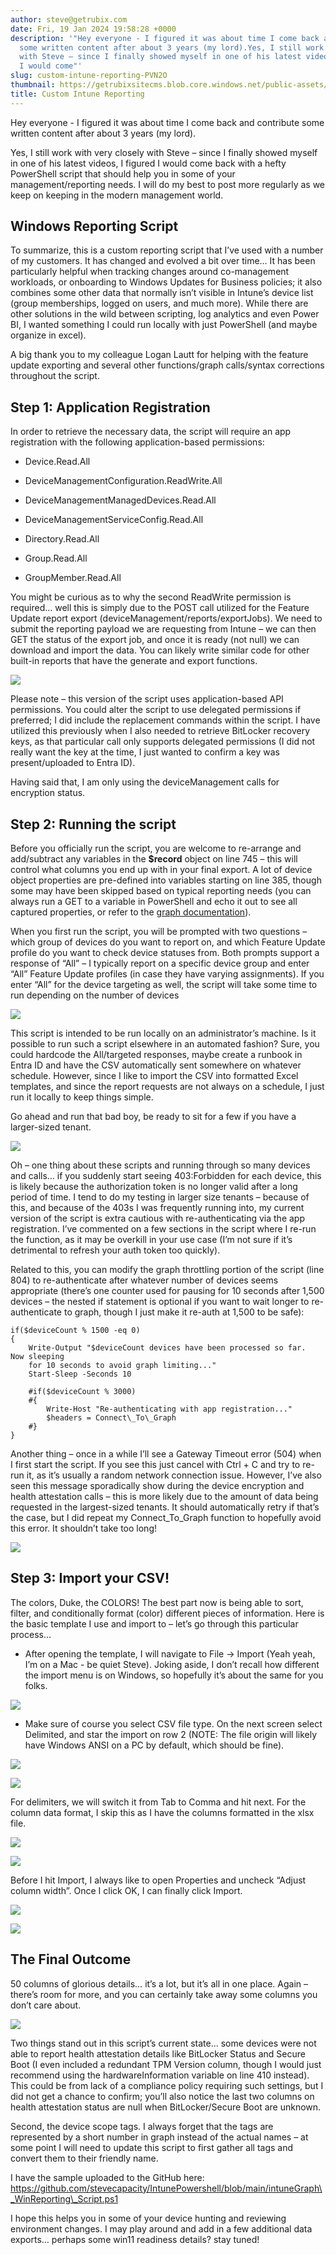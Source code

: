 ```yaml
---
author: steve@getrubix.com
date: Fri, 19 Jan 2024 19:58:28 +0000
description: '"Hey everyone - I figured it was about time I come back and contribute
  some written content after about 3 years (my lord).Yes, I still work with very closely
  with Steve – since I finally showed myself in one of his latest videos, I figured
  I would come"'
slug: custom-intune-reporting-PVN2O
thumbnail: https://getrubixsitecms.blob.core.windows.net/public-assets/content/v1/thumbnails/custom-intune-reporting-PVN2O_thumbnail.jpg
title: Custom Intune Reporting
---
```


Hey everyone - I figured it was about time I come back and contribute some written content after about 3 years (my lord).

Yes, I still work with very closely with Steve – since I finally showed myself in one of his latest videos, I figured I would come back with a hefty PowerShell script that should help you in some of your management/reporting needs. I will do my best to post more regularly as we keep on keeping in the modern management world.

Windows Reporting Script
------------------------

To summarize, this is a custom reporting script that I’ve used with a number of my customers. It has changed and evolved a bit over time… It has been particularly helpful when tracking changes around co-management workloads, or onboarding to Windows Updates for Business policies; it also combines some other data that normally isn’t visible in Intune’s device list (group memberships, logged on users, and much more). While there are other solutions in the wild between scripting, log analytics and even Power BI, I wanted something I could run locally with just PowerShell (and maybe organize in excel).

A big thank you to my colleague Logan Lautt for helping with the feature update exporting and several other functions/graph calls/syntax corrections throughout the script.

Step 1: Application Registration
--------------------------------

In order to retrieve the necessary data, the script will require an app registration with the following application-based permissions:

-   Device.Read.All
    
-   DeviceManagementConfiguration.ReadWrite.All
    
-   DeviceManagementManagedDevices.Read.All
    
-   DeviceManagementServiceConfig.Read.All
    
-   Directory.Read.All
    
-   Group.Read.All
    
-   GroupMember.Read.All
    

You might be curious as to why the second ReadWrite permission is required… well this is simply due to the POST call utilized for the Feature Update report export (deviceManagement/reports/exportJobs). We need to submit the reporting payload we are requesting from Intune – we can then GET the status of the export job, and once it is ready (not null) we can download and import the data. You can likely write similar code for other built-in reports that have the generate and export functions.

![](https://getrubixsitecms.blob.core.windows.net/public-assets/content/v1/5dd365a31aa1fd743bc30b8e/891dc9a5-c4af-4299-b801-353f20e9e843/starwars.jpg)

Please note – this version of the script uses application-based API permissions. You could alter the script to use delegated permissions if preferred; I did include the replacement commands within the script. I have utilized this previously when I also needed to retrieve BitLocker recovery keys, as that particular call only supports delegated permissions (I did not really want the key at the time, I just wanted to confirm a key was present/uploaded to Entra ID).

Having said that, I am only using the deviceManagement calls for encryption status.

Step 2: Running the script
--------------------------

Before you officially run the script, you are welcome to re-arrange and add/subtract any variables in the **$record** object on line 745 – this will control what columns you end up with in your final export. A lot of device object properties are pre-defined into variables starting on line 385, though some may have been skipped based on typical reporting needs (you can always run a GET to a variable in PowerShell and echo it out to see all captured properties, or refer to the [graph documentation](https://learn.microsoft.com/en-us/graph/api/intune-devices-manageddevice-list?view=graph-rest-1.0&viewFallbackFrom=graph-rest-beta&tabs=http)).

When you first run the script, you will be prompted with two questions – which group of devices do you want to report on, and which Feature Update profile do you want to check device statuses from. Both prompts support a response of “All” – I typically report on a specific device group and enter “All” Feature Update profiles (in case they have varying assignments). If you enter “All” for the device targeting as well, the script will take some time to run depending on the number of devices

![](https://getrubixsitecms.blob.core.windows.net/public-assets/content/v1/5dd365a31aa1fd743bc30b8e/42995d28-2a33-4fa2-81dc-09cbb53a0b24/Screenshot+2024-01-19+142918.png)

This script is intended to be run locally on an administrator’s machine. Is it possible to run such a script elsewhere in an automated fashion? Sure, you could hardcode the All/targeted responses, maybe create a runbook in Entra ID and have the CSV automatically sent somewhere on whatever schedule. However, since I like to import the CSV into formatted Excel templates, and since the report requests are not always on a schedule, I just run it locally to keep things simple.

Go ahead and run that bad boy, be ready to sit for a few if you have a larger-sized tenant.

![](https://getrubixsitecms.blob.core.windows.net/public-assets/content/v1/5dd365a31aa1fd743bc30b8e/37776884-b6c4-407e-9fcb-71f6d1ef7ed7/caddy.png)

Oh – one thing about these scripts and running through so many devices and calls… if you suddenly start seeing 403:Forbidden for each device, this is likely because the authorization token is no longer valid after a long period of time. I tend to do my testing in larger size tenants – because of this, and because of the 403s I was frequently running into, my current version of the script is extra cautious with re-authenticating via the app registration. I’ve commented on a few sections in the script where I re-run the function, as it may be overkill in your use case (I’m not sure if it’s detrimental to refresh your auth token too quickly).

Related to this, you can modify the graph throttling portion of the script (line 804) to re-authenticate after whatever number of devices seems appropriate (there’s one counter used for pausing for 10 seconds after 1,500 devices – the nested if statement is optional if you want to wait longer to re-authenticate to graph, though I just make it re-auth at 1,500 to be safe):

    if($deviceCount % 1500 -eq 0)
    {
        Write-Output "$deviceCount devices have been processed so far.  Now sleeping
        for 10 seconds to avoid graph limiting..."
        Start-Sleep -Seconds 10

        #if($deviceCount % 3000)
        #{
            Write-Host "Re-authenticating with app registration..."
            $headers = Connect\_To\_Graph
        #}
    }

Another thing – once in a while I’ll see a Gateway Timeout error (504) when I first start the script. If you see this just cancel with Ctrl + C and try to re-run it, as it’s usually a random network connection issue. However, I’ve also seen this message sporadically show during the device encryption and health attestation calls – this is more likely due to the amount of data being requested in the largest-sized tenants. It should automatically retry if that’s the case, but I did repeat my Connect\_To\_Graph function to hopefully avoid this error. It shouldn’t take too long!

![](https://getrubixsitecms.blob.core.windows.net/public-assets/content/v1/5dd365a31aa1fd743bc30b8e/4d1d50ca-a469-4f0c-9f7e-015d6677caad/waiting.png)

Step 3: Import your CSV!
------------------------

The colors, Duke, the COLORS! The best part now is being able to sort, filter, and conditionally format (color) different pieces of information. Here is the basic template I use and import to – let’s go through this particular process…

-   After opening the template, I will navigate to File -> Import (Yeah yeah, I’m on a Mac - be quiet Steve). Joking aside, I don’t recall how different the import menu is on Windows, so hopefully it’s about the same for you folks.
    

![](https://getrubixsitecms.blob.core.windows.net/public-assets/content/v1/5dd365a31aa1fd743bc30b8e/41a8b582-1dc2-46e2-847d-cd2f1ae47f33/Picture1.png)

-   Make sure of course you select CSV file type. On the next screen select Delimited, and star the import on row 2 (NOTE: The file origin will likely have Windows ANSI on a PC by default, which should be fine).
    

![](https://getrubixsitecms.blob.core.windows.net/public-assets/content/v1/5dd365a31aa1fd743bc30b8e/95438984-5711-4d08-a092-4122b6c74412/Picture2.png)

![](https://getrubixsitecms.blob.core.windows.net/public-assets/content/v1/5dd365a31aa1fd743bc30b8e/033b49c9-8fbf-471b-b931-fa53be637534/Picture3.png)

For delimiters, we will switch it from Tab to Comma and hit next. For the column data format, I skip this as I have the columns formatted in the xlsx file.

![](https://getrubixsitecms.blob.core.windows.net/public-assets/content/v1/5dd365a31aa1fd743bc30b8e/8a693505-9bb8-4187-a951-bcb9e1409edf/Picture4.png)

![](https://getrubixsitecms.blob.core.windows.net/public-assets/content/v1/5dd365a31aa1fd743bc30b8e/ff2c11bf-f82e-4777-a63b-06940b3df856/Picture5.png)

Before I hit Import, I always like to open Properties and uncheck “Adjust column width”. Once I click OK, I can finally click Import.

![](https://getrubixsitecms.blob.core.windows.net/public-assets/content/v1/5dd365a31aa1fd743bc30b8e/504d082e-1dcf-4839-857d-b91539a1a048/Picture6.png)

![](https://getrubixsitecms.blob.core.windows.net/public-assets/content/v1/5dd365a31aa1fd743bc30b8e/e6cfbde3-6b6e-4e6a-ad7b-2c291db291a4/Picture7.png)

The Final Outcome
-----------------

50 columns of glorious details… it’s a lot, but it’s all in one place. Again – there’s room for more, and you can certainly take away some columns you don’t care about.

![](https://getrubixsitecms.blob.core.windows.net/public-assets/content/v1/5dd365a31aa1fd743bc30b8e/705a8563-012d-42a6-9cfd-6f0f0440c34a/Picture8.png)

Two things stand out in this script’s current state… some devices were not able to report health attestation details like BitLocker Status and Secure Boot (I even included a redundant TPM Version column, though I would just recommend using the hardwareInformation variable on line 410 instead). This could be from lack of a compliance policy requiring such settings, but I did not get a chance to confirm; you’ll also notice the last two columns on health attestation status are null when BitLocker/Secure Boot are unknown.

Second, the device scope tags. I always forget that the tags are represented by a short number in graph instead of the actual names – at some point I will need to update this script to first gather all tags and convert them to their friendly name.

I have the sample uploaded to the GitHub here: https://github.com/stevecapacity/IntunePowershell/blob/main/intuneGraph\_WinReporting\_Script.ps1

I hope this helps you in some of your device hunting and reviewing environment changes. I may play around and add in a few additional data exports… perhaps some win11 readiness details? stay tuned!